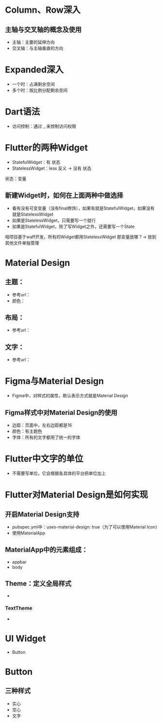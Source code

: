 # Column、Row深入
## 主轴与交叉轴的概念及使用
- 主轴：主要的延伸方向
- 交叉轴：与主轴垂直的方向

# Expanded深入
- 一个时：占满剩余空间
- 多个时：按比例分配剩余空间

# Dart语法
- 访问控制：通过 _ 来控制访问权限

# Flutter的两种Widget
- StatefulWidget：有 状态
- StatelessWidget：less 反义 -> 没有 状态

状态：变量

## 新建Widget时，如何在上面两种中做选择
- 看有没有可变变量（没有final修饰），如果有就是StatefulWidget，如果没有就是StatelessWidget
- 如果是StatelessWidget，只需要写一个就行
- 如果是StatefulWidget，除了写Widget之外，还需要写一个State

咱项目基于waff开发，所有的Widget都用StatelessWidget
那变量放哪？-> 放到其他文件单独管理

# Material Design
## 主题：
- 参考url：
- 颜色：
## 布局：
- 参考url：
## 文字：
- 参考url：

# Figma与Material Design
- Figma中，对样式的属性，默认表示方式就是Material Design

## Figma样式中对Material Design的使用
- 边距：页面中，左右边距都是16
- 颜色：有主题色
- 字体：所有的文字都用了统一的字体

# Flutter中文字的单位
- 不需要写单位，它会根据各具体的平台把单位加上

# Flutter对Material Design是如何实现
## 开启Material Design支持
- pubspec.yml中：uses-material-design: true（为了可以使用Material Icon）
- 使用MaterialApp

## MaterialApp中的元素组成：
- appbar
- body

## Theme：定义全局样式
- 

### TextTheme
- 

# UI Widget
- Button

# Button
## 三种样式
- 实心
- 空心
- 文字
